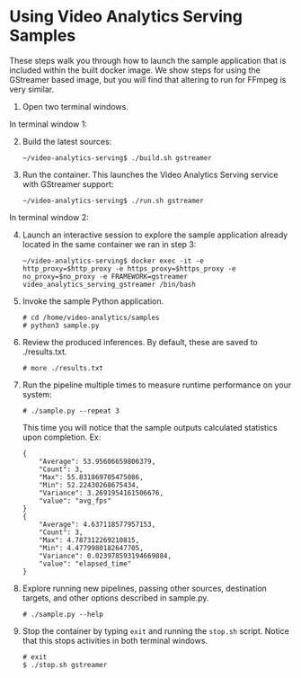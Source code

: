 # Using Video Analytics Serving Samples

These steps walk you through how to launch the sample application that is included within the built docker image. We show steps for using the GStreamer based image, but you will find that altering to run for FFmpeg is very similar.

1. Open two terminal windows.

In terminal window 1:

  2. Build the latest sources:
     ```
     ~/video-analytics-serving$ ./build.sh gstreamer
     ```

  3. Run the container. This launches the Video Analytics Serving service with GStreamer support:
     ```
     ~/video-analytics-serving$ ./run.sh gstreamer
     ```

In terminal window 2:

  4. Launch an interactive session to explore the sample application already located in the same container we ran in step 3:
     ```
     ~/video-analytics-serving$ docker exec -it -e http_proxy=$http_proxy -e https_proxy=$https_proxy -e no_proxy=$no_proxy -e FRAMEWORK=gstreamer video_analytics_serving_gstreamer /bin/bash
     ```

  5. Invoke the sample Python application.
     ```
     # cd /home/video-analytics/samples
     # python3 sample.py
     ```

  6. Review the produced inferences. By default, these are saved to ./results.txt.
     ```
     # more ./results.txt
     ```

  7. Run the pipeline multiple times to measure runtime performance on your system:
     ```
     # ./sample.py --repeat 3
     ```

     This time you will notice that the sample outputs calculated statistics upon completion. Ex:
     ```
     {
         "Average": 53.95606659806379,
         "Count": 3,
         "Max": 55.831869705475086,
         "Min": 52.22430268675434,
         "Variance": 3.2691954161506676,
         "value": "avg_fps"
     }
     {
         "Average": 4.637118577957153,
         "Count": 3,
         "Max": 4.787312269210815,
         "Min": 4.4779980182647705,
         "Variance": 0.023978593194669884,
         "value": "elapsed_time"
     }
     ```

  8. Explore running new pipelines, passing other sources, destination targets, and other options described in sample.py.
     ```
     # ./sample.py --help
     ```

  9. Stop the container by typing `exit` and running the `stop.sh` script. Notice that this stops activities in both terminal windows.
     ```
     # exit
     $ ./stop.sh gstreamer
     ```
